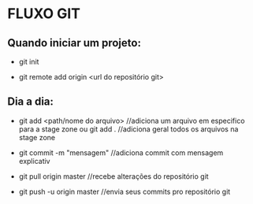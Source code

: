 # FLUXO GIT

## Quando iniciar um projeto:

* git init

* git remote add origin <url do repositório git>

## Dia a dia:

* git add <path/nome do arquivo> //adiciona um arquivo em especifico para a stage zone
  ou
  git add . //adiciona geral todos os arquivos na stage zone

* git commit -m "mensagem" //adiciona commit com mensagem explicativ

* git pull origin master //recebe alterações do repositório git

* git push -u origin master //envia seus commits pro repositório git


